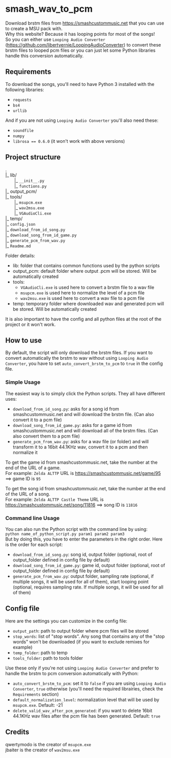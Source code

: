 # smash_wav_to_pcm

Download brstm files from https://smashcustommusic.net that you can use to create a MSU pack with.  
Why this website? Because it has looping points for most of the songs!  
So you can either use `Looping Audio Converter` (https://github.com/libertyernie/LoopingAudioConverter) to convert these brstm files to looped pcm files or you can just let some Python libraries handle this conversion automatically.  


## Requirements
To download the songs, you'll need to have Python 3 installed with the following libraries:
* `requests`
* `bs4`
* `urllib`

And if you are not using `Looping Audio Converter` you'll also need these:
* `soundfile`
* `numpy`
* `librosa == 0.6.0` (it won't work with above versions)


## Project structure
.  
|_ lib/  
  |_ `__init__.py`  
  |_ `functions.py`   
|_ output_pcm/  
|_ tools/  
  |_ `msupcm.exe`  
  |_ `wav2msu.exe`  
  |_ `VGAudioCli.exe`  
|_ temp/  
|_ `config.json`  
|_ `download_from_id_song.py`  
|_ `download_song_from_id_game.py`  
|_ `generate_pcm_from_wav.py`  
|_ `Readme.md`  

Folder details:
* lib: folder that contains common functions used by the python scripts
* output_pcm: default folder where output .pcm will be stored. Will be automatically created
* tools:
  * `VGAudioCli.exe` is used here to convert a brstm file to a wav file
  * `msupcm.exe` is used here to normalize the level of a pcm file
  * `wav2msu.exe` is used here to convert a wav file to a pcm file
* temp: temporary folder where downloaded wav and generated pcm will be stored. Will be automatically created

It is also important to have the config and all python files at the root of the project or it won't work.


## How to use
By default, the script will only download the brstm files. If you want to convert automatically the brstm to wav without using `Looping Audio Converter`, you have to set `auto_convert_brstm_to_pcm` to `true` in the config file.  

### Simple Usage
The easiest way is to simply click the Python scripts. They all have different uses:
* `download_from_id_song.py`: asks for a song id from smashcustommusic.net and will download the brstm file. (Can also convert it to a pcm file)
* `download_song_from_id_game.py`: asks for a game id from smashcustommusic.net and will download all of the brstm files. (Can also convert them to a pcm file)
* `generate_pcm_from_wav.py`: asks for a wav file (or folder) and will transform it to a 16bit 44.1KHz wav, convert it to a pcm and then normalize it

To get the game id from smashcustommusic.net, take the number at the end of the URL of a game.  
For example: `Zelda ALTTP` URL is https://smashcustommusic.net/game/95 ==> game ID is `95`

To get the song id from smashcustommusic.net, take the number at the end of the URL of a song.  
For example: `Zelda ALTTP Castle Theme` URL is https://smashcustommusic.net/song/11816 ==> song ID is `11816`

### Command line Usage
You can also run the Python script with the command line by using:  
`python name_of_python_script.py param1 param2 param3`  
But by doing this, you have to enter the parameters in the right order. Here is the order for each script:
* `download_from_id_song.py`: song id, output folder (optional, root of output_folder defined in config file by default)
* `download_song_from_id_game.py`: game id, output folder (optional, root of output_folder defined in config file by default)
* `generate_pcm_from_wav.py`: output folder, sampling rate (optional, if multiple songs, it will be used for all of them), start looping point (optional, requires sampling rate. If multiple songs, it will be used for all of them)


## Config file
Here are the settings you can customize in the config file:
* `output_path`: path to output folder where pcm files will be stored
* `stop_words`: list of "stop words". Any song that contains any of the "stop words" won't be downloaded (if you want to exclude remixes for example)
* `temp_folder`: path to temp
* `tools_folder`: path to tools folder

Use these only if you're not using `Looping Audio Converter` and prefer to handle the brstm to pcm conversion automatically with Python: 
* `auto_convert_brstm_to_pcm`: set it to `false` if you are using `Looping Audio Converter`, `true` otherwise (you'll need the required librairies, check the `Requirements` section)
* `default_normalization_level`: normalization level that will be used by `msupcm.exe`. Default: -21
* `delete_valid_wav_after_pcm_generated`: if you want to delete 16bit 44.1KHz wav files after the pcm file has been generated. Default: `true`


## Credits
qwertymodo is the creator of `msupcm.exe`  
jbaiter is the creator of `wav2msu.exe`
